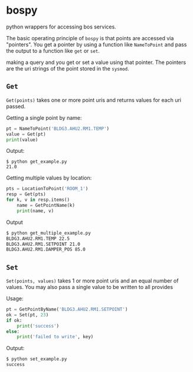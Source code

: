# bospy
python wrappers for accessing bos services.

The basic operating principle of `bospy` is that points are accessed via "pointers". You get a pointer by using a function like `NameToPoint` and pass the output to a function like `get` or `set`.

making a query and you get or set a value using that pointer. The pointers are the uri strings of the point stored in the `sysmod`. 

## `Get`
`Get(points)` takes one or more point uris and returns values for each uri passed.

Getting a single point by name:
``` python
pt = NameToPoint('BLDG3.AHU2.RM1.TEMP')
value = Get(pt)
print(value)
```
Output:
``` shell
$ python get_example.py
21.0
```
Getting multiple values by location:
```python
pts = LocationToPoint('ROOM_1')
resp = Get(pts)
for k, v in resp.items()
    name = GetPointName(k)
    print(name, v)
```
Output
``` bash
$ python get_multiple_example.py
BLDG3.AHU2.RM1.TEMP 22.5
BLDG3.AHU2.RM1.SETPOINT 21.0
BLDG3.AHU2.RM1.DAMPER_POS 85.0
```

## `Set`
`Set(points, values)` takes 1 or more point uris and an equal number of values. You may also pass a single value to be written to all provides 

Usage:
``` python
pt = GetPointByName('BLDG3.AHU2.RM1.SETPOINT')
ok = Set(pt, 23)
if ok:
    print('success')
else:
    print('failed to write', key)
```
Output:
``` bash
$ python set_example.py
success
```
